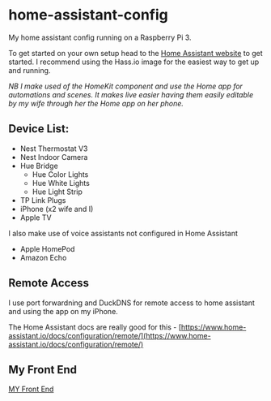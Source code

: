 # home-assistant-config
My home assistant config running on a Raspberry Pi 3.

To get started on your own setup head to the [Home Assistant website](https://www.home-assistant.io/getting-started/) to get started. I recommend using the Hass.io image for the easiest way to get up and running.


*NB I make used of the HomeKit component and use the Home app for automations and scenes. It makes live easier having them easily editable by my wife through her the Home app on her phone.*

## Device List:
* Nest Thermostat V3
* Nest Indoor Camera
* Hue Bridge
    * Hue Color Lights
    * Hue White Lights
    * Hue Light Strip
* TP Link Plugs
* iPhone (x2 wife and I)
* Apple TV

I also make use of voice assistants not configured in Home Assistant
* Apple HomePod
* Amazon Echo

## Remote Access
I use port forwardning and DuckDNS for remote access to home assistant and using the app on my iPhone.

The Home Assistant docs are really good for this - [https://www.home-assistant.io/docs/configuration/remote/](https://www.home-assistant.io/docs/configuration/remote/)

## My Front End
[MY Front End](https://raw.githubusercontent.com/MDHayes/home-assistant-config/master/Home%20Assistant%20UI.png)




